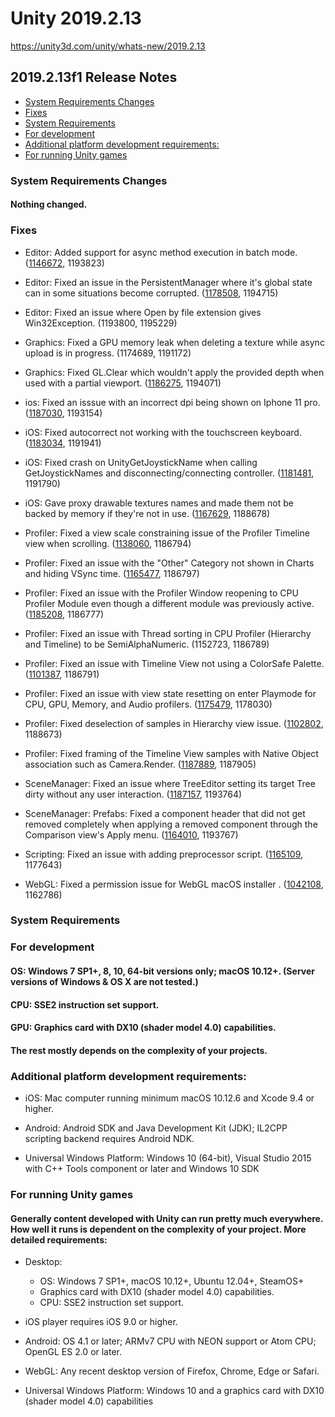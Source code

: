 # Unity 2019.2.13

https://unity3d.com/unity/whats-new/2019.2.13

## 2019.2.13f1 Release Notes

- [System Requirements Changes](#system-requirements-changes)
- [Fixes](#fixes)
- [System Requirements](#system-requirements)
- [For development](#for-development)
- [Additional platform development requirements:](#additional-platform-development-requirements)
- [For running Unity games](#for-running-unity-games)


### System Requirements Changes

#### Nothing changed.

### Fixes

*   Editor: Added support for async method execution in batch mode. ([1146672](https://issuetracker.unity3d.com/issues/executemethod-does-not-await-and-exits-without-completing-when-the-method-is-async), 1193823)
    
*   Editor: Fixed an issue in the PersistentManager where it's global state can in some situations become corrupted. ([1178508](https://issuetracker.unity3d.com/issues/assetbundle-the-referenced-script-unknown-on-this-behaviour-is-missing-has-occurred-when-loading-assetbundle), 1194715)
    
*   Editor: Fixed an issue where Open by file extension gives Win32Exception. (1193800, 1195229)
    
*   Graphics: Fixed a GPU memory leak when deleting a texture while async upload is in progress. (1174689, 1191172)
    
*   Graphics: Fixed GL.Clear which wouldn't apply the provided depth when used with a partial viewport. ([1186275](https://issuetracker.unity3d.com/issues/opengl-gl-dot-clear-doesnt-clear-to-the-provided-depth-with-a-partial-viewport), 1194071)
    
*   ios: Fixed an isssue with an incorrect dpi being shown on Iphone 11 pro. ([1187030](https://issuetracker.unity3d.com/issues/ios-screen-dot-dpi-returns-wrong-value-for-iphone-11-pro), 1193154)
    
*   iOS: Fixed autocorrect not working with the touchscreen keyboard. ([1183034](https://issuetracker.unity3d.com/issues/autocorrect-is-not-shown-when-typing), 1191941)
    
*   iOS: Fixed crash on UnityGetJoystickName when calling GetJoystickNames and disconnecting/connecting controller. ([1181481](https://issuetracker.unity3d.com/issues/crash-on-unitygetjoystickname-when-calling-getjoysticknames-and-disconnecting-slash-connecting-controller), 1191790)
    
*   iOS: Gave proxy drawable textures names and made them not be backed by memory if they're not in use. ([1167629](https://issuetracker.unity3d.com/issues/ios-metal-using-xcode-gpu-frame-capture-extra-unused-screen-sized-textures-can-be-seen-on-metal), 1188678)
    
*   Profiler: Fixed a view scale constraining issue of the Profiler Timeline view when scrolling. ([1138060](https://issuetracker.unity3d.com/issues/cpu-profiler-timelines-thread-ui-overlay-gradient-becomes-offset-when-the-profiler-window-is-resized), 1186794)
    
*   Profiler: Fixed an issue with the "Other" Category not shown in Charts and hiding VSync time. ([1165477](https://issuetracker.unity3d.com/issues/other-category-is-not-shown-in-the-player-profiler-graph-if-a-sample-is-not-selected), 1186797)
    
*   Profiler: Fixed an issue with the Profiler Window reopening to CPU Profiler Module even though a different module was previously active. ([1185208](https://issuetracker.unity3d.com/issues/profiler-when-all-charts-are-closed-reopening-the-profiler-window-will-show-cpu-profiler-details), 1186777)
    
*   Profiler: Fixed an issue with Thread sorting in CPU Profiler (Hierarchy and Timeline) to be SemiAlphaNumeric. (1152723, 1186789)
    
*   Profiler: Fixed an issue with Timeline View not using a ColorSafe Palette. ([1101387](https://issuetracker.unity3d.com/issues/profiler-color-changes-are-not-reflecting-on-selecting-color-blind-mode-in-profiling-timeline), 1186791)
    
*   Profiler: Fixed an issue with view state resetting on enter Playmode for CPU, GPU, Memory, and Audio profilers. ([1175479](https://issuetracker.unity3d.com/issues/profiler-entering-play-mode-resets-the-profiler-preferences-to-cpu-usage-timeline), 1178030)
    
*   Profiler: Fixed deselection of samples in Hierarchy view issue. ([1102802](https://issuetracker.unity3d.com/issues/cannot-deselect-item-from-profilers-hierarchy), 1188673)
    
*   Profiler: Fixed framing of the Timeline View samples with Native Object association such as Camera.Render. ([1187889](https://issuetracker.unity3d.com/issues/profiler-camera-dot-render-sample-cant-be-framed-in-timeline-view), 1187905)
    
*   SceneManager: Fixed an issue where TreeEditor setting its target Tree dirty without any user interaction. ([1187157](https://issuetracker.unity3d.com/issues/improved-prefab-tree-prefab-continuously-updated-on-selecting-recompute-tree-option-in-prefab-mode), 1193764)
    
*   SceneManager: Prefabs: Fixed a component header that did not get removed completely when applying a removed component through the Comparison view's Apply menu. ([1164010](https://issuetracker.unity3d.com/issues/improved-prefabs-missingreferenceexception-is-thrown-on-applying-changes-through-override-window-when-a-component-is-removed), 1193767)
    
*   Scripting: Fixed an issue with adding preprocessor script. ([1165109](https://issuetracker.unity3d.com/issues/editor-crashes-when-selecting-add-extension-in-cinemachine-virtual-camera-component), 1177643)
    
*   WebGL: Fixed a permission issue for WebGL macOS installer . ([1042108](https://issuetracker.unity3d.com/issues/macos-slash-linux-webgl-brotli-compression-subdirectory-python-lacks-permissions-for-group-and-other), 1162786)
    

### System Requirements

### For development

#### OS: Windows 7 SP1+, 8, 10, 64-bit versions only; macOS 10.12+. (Server versions of Windows & OS X are not tested.)

#### CPU: SSE2 instruction set support.

#### GPU: Graphics card with DX10 (shader model 4.0) capabilities.

#### The rest mostly depends on the complexity of your projects.

### Additional platform development requirements:

*   iOS: Mac computer running minimum macOS 10.12.6 and Xcode 9.4 or higher.
    
*   Android: Android SDK and Java Development Kit (JDK); IL2CPP scripting backend requires Android NDK.
    
*   Universal Windows Platform: Windows 10 (64-bit), Visual Studio 2015 with C++ Tools component or later and Windows 10 SDK
    

### For running Unity games

#### Generally content developed with Unity can run pretty much everywhere. How well it runs is dependent on the complexity of your project. More detailed requirements:

*   Desktop:
    
    *   OS: Windows 7 SP1+, macOS 10.12+, Ubuntu 12.04+, SteamOS+
    *   Graphics card with DX10 (shader model 4.0) capabilities.
    *   CPU: SSE2 instruction set support.
*   iOS player requires iOS 9.0 or higher.
    
*   Android: OS 4.1 or later; ARMv7 CPU with NEON support or Atom CPU; OpenGL ES 2.0 or later.
    
*   WebGL: Any recent desktop version of Firefox, Chrome, Edge or Safari.
    
*   Universal Windows Platform: Windows 10 and a graphics card with DX10 (shader model 4.0) capabilities